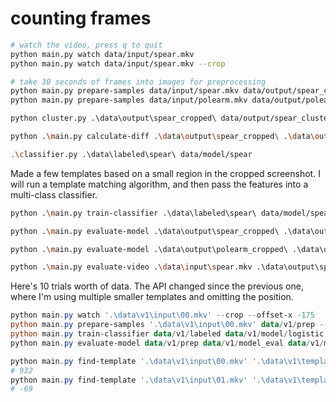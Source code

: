 # counting frames

```bash
# watch the video, press q to quit
python main.py watch data/input/spear.mkv
python main.py watch data/input/spear.mkv --crop

# take 30 seconds of frames into images for preprocessing
python main.py prepare-samples data/input/spear.mkv data/output/spear_cropped/
python main.py prepare-samples data/input/polearm.mkv data/output/polearm_cropped/

python cluster.py .\data\output\spear_cropped\ data/output/spear_clustered

python .\main.py calculate-diff .\data\output\spear_cropped\ .\data\output\spear_diff 547 589

.\classifier.py .\data\labeled\spear\ data/model/spear
```

Made a few templates based on a small region in the cropped screenshot. I will
run a template matching algorithm, and then pass the features into a multi-class
classifier.

```bash
python .\main.py train-classifier .\data\labeled\spear\ data/model/spear_logistic .\data\templates\stab.png .\data\templates\swing.png

python .\main.py evaluate-model .\data\output\spear_cropped\ .\data\output\spear_eval\ data/model/spear_logistic .\data\templates\stab.png .\data\templates\swing.png

python .\main.py evaluate-model .\data\output\polearm_cropped\ .\data\output\polearm_eval\ data/model/spear_logistic .\data\templates\stab.png .\data\templates\swing.png

python .\main.py evaluate-video .\data\input\spear.mkv .\data\output\spear_eval_video\ data/model/spear_logistic .\data\templates\stab.png .\data\templates\swing.png
```

Here's 10 trials worth of data. The API changed since the previous one, where
I'm using multiple smaller templates and omitting the position.

```powershell
python main.py watch '.\data\v1\input\00.mkv' --crop --offset-x -175
python main.py prepare-samples '.\data\v1\input\00.mkv' data/v1/prep --offset-x -175 --frames 3600
python main.py train-classifier data/v1/labeled data/v1/model/logistic data/v1/templates
python main.py evaluate-model data/v1/prep data/v1/model_eval data/v1/model/logistic data/v1/templates

python main.py find-template '.\data\v1\input\00.mkv' '.\data\v1\templates\name.png'
# 932
python main.py find-template '.\data\v1\input\01.mkv' '.\data\v1\templates\name.png' --relative 932
# -69
```
